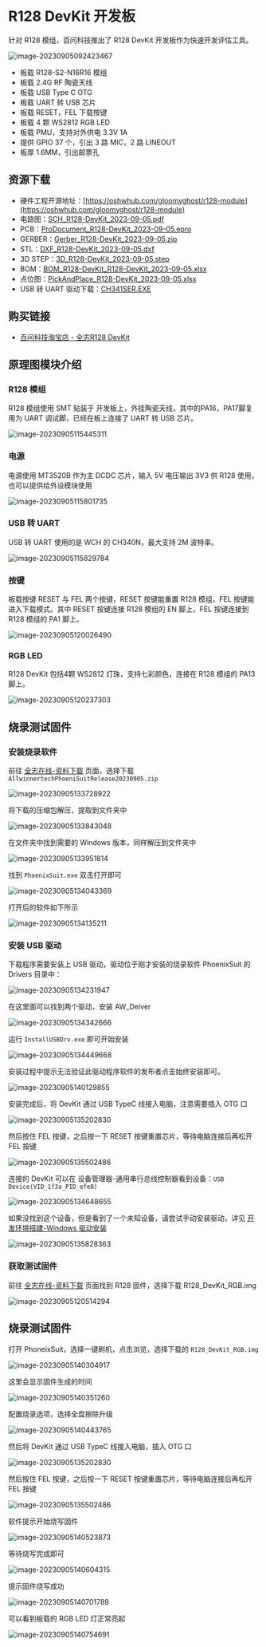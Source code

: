 
# R128 DevKit 开发板

针对 R128 模组，百问科技推出了 R128 DevKit 开发板作为快速开发评估工具。

![image-20230905092423467](assets/post/r128_devkit/R128开发板资源.png)

- 板载 R128-S2-N16R16 模组
- 板载 2.4G RF 陶瓷天线
- 板载 USB Type C OTG
- 板载 UART 转 USB 芯片
- 板载 RESET，FEL 下载按键
- 板载 4 颗 WS2812 RGB LED
- 板载 PMU，支持对外供电 3.3V 1A
- 提供 GPIO 37 个，引出 3 路 MIC，2 路 LINEOUT
- 板厚 1.6MM，引出邮票孔

## 资源下载

- 硬件工程开源地址：[https://oshwhub.com/gloomyghost/r128-module](https://oshwhub.com/gloomyghost/r128-module)
- 电路图：[SCH_R128-DevKit_2023-09-05.pdf](https://www.aw-ol.com/downloads?cat=22)
- PCB：[ProDocument_R128-DevKit_2023-09-05.epro](https://www.aw-ol.com/downloads?cat=22)
- GERBER：[Gerber_R128-DevKit_2023-09-05.zip](https://www.aw-ol.com/downloads?cat=22)
- STL：[DXF_R128-DevKit_2023-09-05.dxf](https://www.aw-ol.com/downloads?cat=22)
- 3D STEP：[3D_R128-DevKit_2023-09-05.step](https://www.aw-ol.com/downloads?cat=22)
- BOM：[BOM_R128-DevKit_R128-DevKit_2023-09-05.xlsx](https://www.aw-ol.com/downloads?cat=22)
- 点位图：[PickAndPlace_R128-DevKit_2023-09-05.xlsx](https://www.aw-ol.com/downloads?cat=22)
- USB 转 UART 驱动下载：[CH341SER.EXE](https://www.wch.cn/downloads/CH341SER_EXE.html)

## 购买链接

- [百问科技淘宝店 - 全志R128 DevKit](https://m.tb.cn/h.5T4uATe?tk=S079W0vCt6v)

## 原理图模块介绍

### R128 模组

R128 模组使用 SMT 贴装于 开发板上，外挂陶瓷天线，其中的PA16，PA17脚复用为 UART 调试脚，已经在板上连接了 UART 转 USB 芯片。

![image-20230905115445311](assets/post/r128_devkit/image-20230905115445311.png)

### 电源

电源使用 MT3520B 作为主 DCDC 芯片，输入 5V 电压输出 3V3 供 R128 使用，也可以提供给外设模块使用

![image-20230905115801735](assets/post/r128_devkit/image-20230905115801735.png)

### USB 转 UART 

USB 转 UART 使用的是 WCH 的 CH340N，最大支持 2M 波特率。

![image-20230905115829784](assets/post/r128_devkit/image-20230905115829784.png)

### 按键

板载按键 RESET 与 FEL 两个按键，RESET 按键能重置 R128 模组，FEL 按键能进入下载模式。其中 RESET 按键连接 R128 模组的 EN 脚上，FEL 按键连接到 R128 模组的 PA1 脚上。

![image-20230905120026490](assets/post/r128_devkit/image-20230905120026490.png)

### RGB LED 

R128 DevKit 包括4颗 WS2812 灯珠，支持七彩颜色，连接在 R128 模组的 PA13 脚上。

![image-20230905120237303](assets/post/r128_devkit/image-20230905120237303.png)

## 烧录测试固件

### 安装烧录软件

前往 [全志在线-资料下载](https://www.aw-ol.com/downloads?cat=5) 页面，选择下载 `AllwinnertechPhoeniSuitRelease20230905.zip` 

![image-20230905133728922](assets/post/r128_devkit/image-20230905133728922.png)

将下载的压缩包解压，提取到文件夹中

![image-20230905133843048](assets/post/r128_devkit/image-20230905133843048.png)

在文件夹中找到需要的 Windows 版本，同样解压到文件夹中

![image-20230905133951814](assets/post/r128_devkit/image-20230905133951814.png)

找到 `PhoenixSuit.exe` 双击打开即可

![image-20230905134043369](assets/post/r128_devkit/image-20230905134043369.png)

打开后的软件如下所示

![image-20230905134135211](assets/post/r128_devkit/image-20230905134135211.png)

### 安装 USB 驱动

下载程序需要安装上 USB 驱动，驱动位于刚才安装的烧录软件 PhoenixSuit 的 Drivers 目录中：

![image-20230905134231947](assets/post/r128_devkit/image-20230905134231947.png)

在这里面可以找到两个驱动，安装 AW_Deiver

![image-20230905134342666](assets/post/r128_devkit/image-20230905134342666.png)

运行 `InstallUSBDrv.exe` 即可开始安装

![image-20230905134449668](assets/post/r128_devkit/image-20230905134449668.png)

安装过程中提示无法验证此驱动程序软件的发布者点击始终安装即可。

![image-20230905140129855](assets/post/r128_devkit/image-20230905140129855.png)

安装完成后，将 DevKit 通过 USB TypeC 线接入电脑，注意需要插入 OTG 口

![image-20230905135202830](assets/post/r128_devkit/image-20230905135202830.png)

然后按住 FEL 按键，之后按一下 RESET 按键重置芯片，等待电脑连接后再松开 FEL 按键

![image-20230905135502486](assets/post/r128_devkit/image-20230905135502486.png)

连接的 DevKit 可以在 设备管理器-通用串行总线控制器看到设备：`USB Device(VID_1f3a_PID_efe8)`

![image-20230905134648655](assets/post/r128_devkit/image-20230905134648655.png)

如果没找到这个设备，但是看到了一个未知设备，请尝试手动安装驱动，详见 [开发环境搭建-Windows 驱动安装](/r128/prepare_dev_env/)

![image-20230905135828363](assets/post/r128_devkit/image-20230905135828363.png)

### 获取测试固件

前往 [全志在线-资料下载](https://www.aw-ol.com/downloads?cat=21) 页面找到 R128 固件，选择下载 R128_DevKit_RGB.img

![image-20230905120514294](assets/post/r128_devkit/image-20230905120514294.png)

## 烧录测试固件

打开 PhoneixSuit，选择一键刷机，点击浏览，选择下载的 `R128_DevKit_RGB.img` 

![image-20230905140304917](assets/post/r128_devkit/image-20230905140304917.png)

这里会显示固件生成的时间

![image-20230905140351260](assets/post/r128_devkit/image-20230905140351260.png)

配置烧录选项，选择全盘擦除升级

![image-20230905140443765](assets/post/r128_devkit/image-20230905140443765.png)

然后将 DevKit 通过 USB TypeC 线接入电脑，插入 OTG 口

![image-20230905135202830](assets/post/r128_devkit/image-20230905135202830.png)

然后按住 FEL 按键，之后按一下 RESET 按键重置芯片，等待电脑连接后再松开 FEL 按键

![image-20230905135502486](assets/post/r128_devkit/image-20230905135502486.png)

软件提示开始烧写固件

![image-20230905140523873](assets/post/r128_devkit/image-20230905140523873.png)

等待烧写完成即可

![image-20230905140604315](assets/post/r128_devkit/image-20230905140604315.png)

提示固件烧写成功

![image-20230905140701789](assets/post/r128_devkit/image-20230905140701789.png)

可以看到板载的 RGB LED 灯正常亮起

![image-20230905140754691](assets/post/r128_devkit/image-20230905140754691.png)
